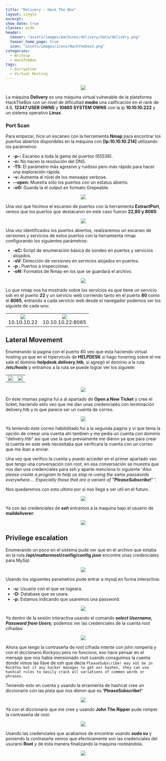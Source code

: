 ```yaml
---
title: "Delivery - Hack The Box"
layout: single
excerpt:
show_date: true
classes: wide
header:
  teaser: "assets/images/machines/delivery/data/delivery.png"
  teaser_home_page: true
  icon: "assets/images/icons/Hackthebox2.png"
categories:
  - Writeup
  - HackTheBox
tags:
  - Encryption
  - Virtual Hosting
---
```


<p align="center">
<img src="https://raw.githubusercontent.com/Wiinsad/winsad/master/assets/images/machines/HTB/delivery/data/deliveryHTB.png">
</p>

La máquina **Delivery** es una máquina virtual vulnerable de la plataforma HackTheBox con un nivel de dificultad **medio** una calificación en el rank de 4.6, **12347 USER OWNS** y **10865 SYSTEM OWNS** con la ip **10.10.10.222** y un sistema operativo **Linux**.

### Port Scan

Para empezar, hice un escaneo con la herramienta **Nmap** para encontrar los puertos abiertos disponibles en la máquina con **[Ip:10.10.10.214]** utilizando los parámetros:
  - **-p-:**    Escaneo a toda la gama de puertos (65536).
  - **-n:**     No hacen la resolución del DNS.
  - **-T5:**    El parámetro más agresivo y ruidoso pero más rápido para hacer una exploración rápida.
  - **-v:**     Aumenta el nivel de los mensajes verbose.
  - **--open:** Muestra sólo los puertos con un estatus abierto.
  - **-oG:**    Guarda la el output en formato Grepeable.

  <p align="center">
  <img src="https://raw.githubusercontent.com/Wiinsad/winsad/master/assets/images/machines/HTB/time/scan/scanPort.png">
  </p>


  Una vez que hicimos el escaneo de puertos con la herramienta **ExtractPort**, vemos que los puertos que destacaron en este caso fueron **22,80 y 8065**:

  <p align="center">
  <img src="https://raw.githubusercontent.com/Wiinsad/winsad/master/assets/images/machines/HTB/delivery/scan/Ports.png">
  </p>


  Una vez identificados los puertos abiertos, realizaremos un escaneo de versiones y servicios de estos puertos con la herramienta nmap configurando los siguientes parámetros:

  - **-sC:** Script de enumeración básica de sondeo en puertos y servicios alojados.
  - **-sV:** Detección de versiones en servicios alojados en puertos.
  - **-p :** Puertos a inspeccionar.
  - **-oN:** Formatos de Nmap en los que se guardará el archivo.

  <p align="center">
  <img src="https://raw.githubusercontent.com/Wiinsad/winsad/master/assets/images/machines/HTB/delivery/scan/PortServ.png">
  </p>


  Lo que nmap nos ha mostrado sobre los servicios es que tiene un servicio ssh en el puerto **22** y un servicio web corriendo tanto en el puerto **80** como el **8065**, entrando a cada servicio web desde el navegador podemos ver los siguiete de cada uno:

  <div align="center">
  <table class="center"><tr>
  <td><center><img src="https://raw.githubusercontent.com/Wiinsad/winsad/master/assets/images/machines/HTB/delivery/scan/web1.png">
  <div class="caption" >10.10.10.22</div></center></td>
  <td><center><img src="https://raw.githubusercontent.com/Wiinsad/winsad/master/assets/images/machines/HTB/delivery/scan/web2.png">
  <div class="caption">10.10.10.22:8065</div></center></td>
  </tr></table>
  </div>

  ## Lateral Movement

  Enumerando la pagina con el puerto 80 veo que esta haciendo virtual hosting ya que en el hiperviculo de **HELPDESK** si hago hovering sobre el me sale el dominio **helpdesk.delivery.htb**, si agregó el dominio a la ruta ***/etc/hosts*** y entramos a la ruta se puede lograr ver los siguiete:

  <div align="center">
  <table class="center"><tr>
  <td><center><img src="https://raw.githubusercontent.com/Wiinsad/winsad/master/assets/images/machines/HTB/delivery/scan/host.png">
  <div class="caption" ></div></center></td>
  <td><center><img src="https://raw.githubusercontent.com/Wiinsad/winsad/master/assets/images/machines/HTB/delivery/scan/EtcHosts.png">
  <div class="caption"></div></center></td>
  </tr></table>
  </div>

  <p align="center">
  <img src="https://raw.githubusercontent.com/Wiinsad/winsad/master/assets/images/machines/HTB/delivery/scan/helpDesk.png">
  </p>

  En este mismas pagina fui a al apartado de **Open a New Ticket** y cree el ticket, haciendo esto veo que me dan unas credenciales con terminación delivery.htb y lo que parece ser un cuenta de correo.

  <p align="center">
  <img src="https://raw.githubusercontent.com/Wiinsad/winsad/master/assets/images/machines/HTB/delivery/intrusion/cred1.png">
  </p>

  Ya teniendo este correo habiliditado fui a la segunda pagina y vi que tenia la opción de creear una cuenta ahi tambien y me pedia un cuenta con dominio "delivery.htb" asi que use la que previamente me dieron ya que para crear la cuenta en este web necesitaba que verificara la cuenta con un correo que me iban a enviar.

  Una vez que verifico la cuenta y puedo acceder en el primer apartado veo que tengo una conversación con root, en esa conversación se muestra que nos dan una credenciales para ssh y aparte menciona lo siguiente '*Also please create a program to help us stop re-using the same passwords everywhere.... Especially those that are a variant of **"PleaseSubscribe!**"* '.

  Nos quedaremos con esto ultimo por si nos llega a ser util en el futuro.

  <p align="center">
  <img src="https://raw.githubusercontent.com/Wiinsad/winsad/master/assets/images/machines/HTB/delivery/intrusion/cred2.png">
  </p>

  Ya con las credenciales de ***ssh*** entramos a la maquina bajo el usuario de **maildeliverer**:

  <p align="center">
  <img src="https://raw.githubusercontent.com/Wiinsad/winsad/master/assets/images/machines/HTB/delivery/intrusion/maildeliverer.png">
  </p>

  ## Privilege escalation

  Enumerando un poco en el sistema pude ver que en el archivo que estaba en la ruta **/opt/mattermost/config/config.json** encontre unas credenciales para MySql:

  <p align="center">
  <img src="https://raw.githubusercontent.com/Wiinsad/winsad/master/assets/images/machines/HTB/delivery/intrusion/mysqlCred.png">
  </p>

  Usando los siguientes parametros pude entrar a mysql en forma interactiva:

  - **-u:** Usuario con el que se logeara.
  - **-D:** Database que se usara.
  - **-p:** Estamos indicando que usaremos una password.

  <p align="center">
  <img src="https://raw.githubusercontent.com/Wiinsad/winsad/master/assets/images/machines/HTB/delivery/intrusion/mysql.png">
  </p>  

  Ya dentro de la sesión interactiva usando el comando ***select Username, Password from Users;***  podemos ver las credenciales de la cuenta root cifradas:

  <p align="center">
  <img src="https://raw.githubusercontent.com/Wiinsad/winsad/master/assets/images/machines/HTB/delivery/intrusion/mysqlRoot.png">
  </p>

  Ahora que tengo la contraseña de root cifrada intente con john romperla y con el diccionario Rockyou pero no funciono, eso hace pensar en el mensaje que nos habia mensionado root cuando consguimos la cuenta donde vimos las llave de ssh que decia  ```PleaseSubscribe! may not be in RockYou but if any hacker manages to get our hashes, they can use hashcat rules to easily crack all variations of common words or phrases. ```

  Teniendo esto en cuenta y usando la erramienta de hashcat cree un diccionario con las pista que nos dieron que es **'PleaseSubscribe!'**

  <p align="center">
  <img src="https://raw.githubusercontent.com/Wiinsad/winsad/master/assets/images/machines/HTB/delivery/intrusion/dic.png">
  </p>

  Ya con el diccionario que me cree y usando **John The Ripper** pude romper la contraseña de root:

  <p align="center">
  <img src="https://raw.githubusercontent.com/Wiinsad/winsad/master/assets/images/machines/HTB/delivery/intrusion/dic2.png">
  </p>

  Usando las credenciales que acabamos de encontrar usando **sudo su** y poniendo la contraseña vemos que efectivamente son las credenciales del usuraroi **Root** y de esta manera finalizando la maquina rooteandola.

  <p align="center">
  <img src="https://raw.githubusercontent.com/Wiinsad/winsad/master/assets/images/machines/HTB/delivery/intrusion/root.png">
  </p>
